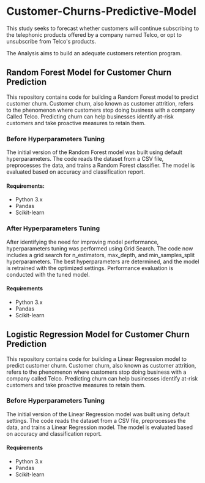 # Customer-Churns-Predictive-Model

This study seeks to forecast whether customers will continue subscribing to the telephonic products offered by a company named Telco, or opt to unsubscribe from Telco's products.

The Analysis aims to build an adequate customers retention program.

## Random Forest Model for Customer Churn Prediction
This repository contains code for building a Random Forest model to predict customer churn. Customer churn, also known as customer attrition, refers to the phenomenon where customers stop doing business with a company Called Telco. Predicting churn can help businesses identify at-risk customers and take proactive measures to retain them.

### Before Hyperparameters Tuning
The initial version of the Random Forest model was built using default hyperparameters. The code reads the dataset from a CSV file, preprocesses the data, and trains a Random Forest classifier. The model is evaluated based on accuracy and classification report.

#### Requirements:
- Python 3.x
- Pandas
- Scikit-learn

### After Hyperparameters Tuning
After identifying the need for improving model performance, hyperparameters tuning was performed using Grid Search. The code now includes a grid search for n_estimators, max_depth, and min_samples_split hyperparameters. The best hyperparameters are determined, and the model is retrained with the optimized settings. Performance evaluation is conducted with the tuned model.

#### Requirements
- Python 3.x
- Pandas
- Scikit-learn

## Logistic Regression Model for Customer Churn Prediction

This repository contains code for building a Linear Regression model to predict customer churn. Customer churn, also known as customer attrition, refers to the phenomenon where customers stop doing business with a company called Telco. Predicting churn can help businesses identify at-risk customers and take proactive measures to retain them.

### Before Hyperparameters Tuning
The initial version of the Linear Regression model was built using default settings. The code reads the dataset from a CSV file, preprocesses the data, and trains a Linear Regression model. The model is evaluated based on accuracy and classification report.

#### Requirements
- Python 3.x
- Pandas
- Scikit-learn
